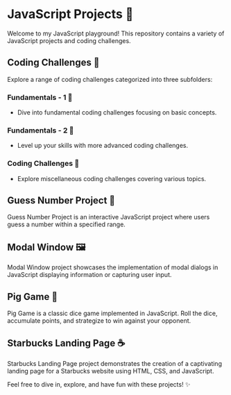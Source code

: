 # JavaScript Projects 🚀

Welcome to my JavaScript playground! This repository contains a variety of JavaScript projects and coding challenges.

## Coding Challenges 🧩

Explore a range of coding challenges categorized into three subfolders:

### Fundamentals - 1 📘

- Dive into fundamental coding challenges focusing on basic concepts.

### Fundamentals - 2 📗

- Level up your skills with more advanced coding challenges.

### Coding Challenges 📕

- Explore miscellaneous coding challenges covering various topics.

## Guess Number Project 🎲

Guess Number Project is an interactive JavaScript project where users guess a number within a specified range.

## Modal Window 🖼️

Modal Window project showcases the implementation of modal dialogs in JavaScript displaying information or capturing user input.

## Pig Game 🐷

Pig Game is a classic dice game implemented in JavaScript. Roll the dice, accumulate points, and strategize to win against your opponent.

## Starbucks Landing Page ☕️

Starbucks Landing Page project demonstrates the creation of a captivating landing page for a Starbucks website using HTML, CSS, and JavaScript.

Feel free to dive in, explore, and have fun with these projects! ✨
